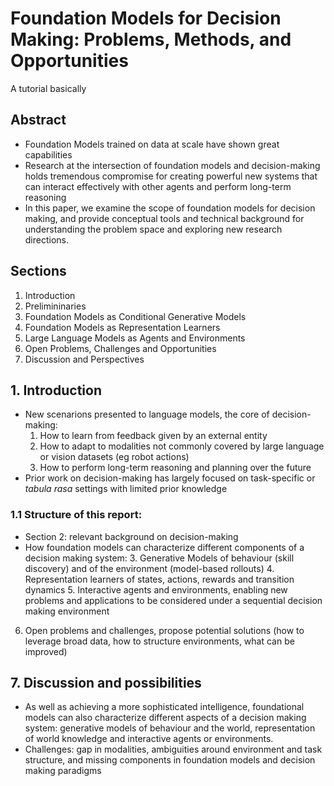 # Foundation Models for Decision Making: Problems, Methods, and Opportunities

A tutorial basically

## Abstract

* Foundation Models trained on data at scale have shown great capabilities
* Research at the intersection of foundation models and decision-making holds tremendous compromise for creating powerful new systems that can interact effectively with other agents and perform long-term reasoning
* In this paper, we examine the scope of foundation models for decision making, and provide conceptual tools and technical background for understanding the problem space and exploring new research directions.

## Sections

1. Introduction
2. Prelimininaries
3. Foundation Models as Conditional Generative Models
4. Foundation Models as Representation Learners
5. Large Language Models as Agents and Environments
6. Open Problems, Challenges and Opportunities
7. Discussion and Perspectives

## 1. Introduction

* New scenarions presented to language models, the core of decision-making:
  1. How to learn from feedback given by an external entity
  2. How to adapt to modalities not commonly covered by large language or vision datasets (eg robot actions)
  3. How to perform long-term reasoning and planning over the future
* Prior work on decision-making has largely focused on task-specific or _tabula rasa_ settings with limited prior knowledge

### 1.1 Structure of this report:

* Section 2: relevant background on decision-making
* How foundation models can characterize different components of a decision making system:
  3. Generative Models of behaviour (skill discovery) and of the environment (model-based rollouts)
  4. Representation learners of states, actions, rewards and transition dynamics
  5. Interactive agents and environments, enabling new problems and applications to be considered under a sequential decision making environment
6. Open problems and challenges, propose potential solutions (how to leverage broad data, how to structure environments, what can be improved)

## 7. Discussion and possibilities

* As well as achieving a more sophisticated intelligence, foundational models can also characterize different aspects of a decision making system: generative models of behaviour and the world, representation of world knowledge and interactive agents or environments. 
* Challenges: gap in modalities, ambiguities around environment and task structure, and missing components in foundation models and decision making paradigms
